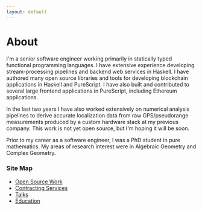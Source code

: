 ```yaml
---
layout: default
---
```



# About

I'm a senior software engineer working primarily in statically typed functional programming languages. I have extensive experience developing stream-processing pipelines and backend web services in Haskell. I have authored many open source libraries and tools for developing blockchain applications in Haskell and PureScript. I have also built and contributed to several large frontend applications in PureScript, including Ethereum applications.

In the last two years I have also worked extensively on numerical analysis pipelines to derive accurate localization data from raw GPS/pseudorange measurements produced by a custom hardware stack at my previous company. This work is not yet open source, but I'm hoping it will be soon.

Prior to my career as a software engineer, I was a PhD student in pure mathematics. My areas of research interest were in Algebraic Geometry and Complex Geometry.

### Site Map
- [Open Source Work](./open-source-work.html)
- [Contracting Services](./contracting-services.html)
- [Talks](./talks.html)
- [Education](./education.html)
